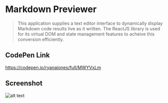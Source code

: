 # Markdown Previewer

> This application supplies a text editor interface to dynamically display Markdown code results live as it written. The ReactJS library is used for its virtual DOM and state management features to acheive this conversion efficiently.

## CodePen Link

https://codepen.io/ryanajones/full/MWYVxLm

## Screenshot

![alt text](https://i.imgur.com/oH0xiUY.png)
